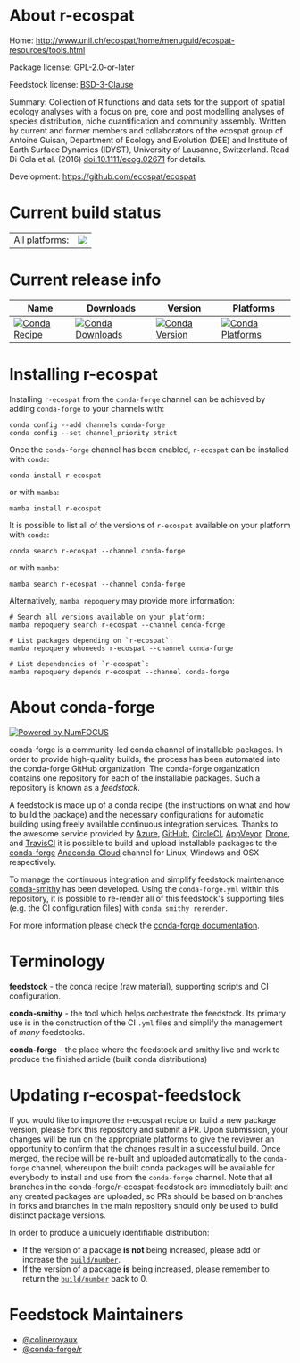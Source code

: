 About r-ecospat
===============

Home: http://www.unil.ch/ecospat/home/menuguid/ecospat-resources/tools.html

Package license: GPL-2.0-or-later

Feedstock license: [BSD-3-Clause](https://github.com/conda-forge/r-ecospat-feedstock/blob/main/LICENSE.txt)

Summary: Collection of R functions and data sets for the support of spatial ecology analyses with a focus on pre, core and post modelling analyses of species distribution, niche quantification and community assembly. Written by current and former members and collaborators of the ecospat group of Antoine Guisan, Department of Ecology and Evolution (DEE) and Institute of Earth Surface Dynamics (IDYST), University of Lausanne, Switzerland. Read Di Cola et al. (2016) <doi:10.1111/ecog.02671> for details.

Development: https://github.com/ecospat/ecospat

Current build status
====================


<table><tr><td>All platforms:</td>
    <td>
      <a href="https://dev.azure.com/conda-forge/feedstock-builds/_build/latest?definitionId=12293&branchName=main">
        <img src="https://dev.azure.com/conda-forge/feedstock-builds/_apis/build/status/r-ecospat-feedstock?branchName=main">
      </a>
    </td>
  </tr>
</table>

Current release info
====================

| Name | Downloads | Version | Platforms |
| --- | --- | --- | --- |
| [![Conda Recipe](https://img.shields.io/badge/recipe-r--ecospat-green.svg)](https://anaconda.org/conda-forge/r-ecospat) | [![Conda Downloads](https://img.shields.io/conda/dn/conda-forge/r-ecospat.svg)](https://anaconda.org/conda-forge/r-ecospat) | [![Conda Version](https://img.shields.io/conda/vn/conda-forge/r-ecospat.svg)](https://anaconda.org/conda-forge/r-ecospat) | [![Conda Platforms](https://img.shields.io/conda/pn/conda-forge/r-ecospat.svg)](https://anaconda.org/conda-forge/r-ecospat) |

Installing r-ecospat
====================

Installing `r-ecospat` from the `conda-forge` channel can be achieved by adding `conda-forge` to your channels with:

```
conda config --add channels conda-forge
conda config --set channel_priority strict
```

Once the `conda-forge` channel has been enabled, `r-ecospat` can be installed with `conda`:

```
conda install r-ecospat
```

or with `mamba`:

```
mamba install r-ecospat
```

It is possible to list all of the versions of `r-ecospat` available on your platform with `conda`:

```
conda search r-ecospat --channel conda-forge
```

or with `mamba`:

```
mamba search r-ecospat --channel conda-forge
```

Alternatively, `mamba repoquery` may provide more information:

```
# Search all versions available on your platform:
mamba repoquery search r-ecospat --channel conda-forge

# List packages depending on `r-ecospat`:
mamba repoquery whoneeds r-ecospat --channel conda-forge

# List dependencies of `r-ecospat`:
mamba repoquery depends r-ecospat --channel conda-forge
```


About conda-forge
=================

[![Powered by
NumFOCUS](https://img.shields.io/badge/powered%20by-NumFOCUS-orange.svg?style=flat&colorA=E1523D&colorB=007D8A)](https://numfocus.org)

conda-forge is a community-led conda channel of installable packages.
In order to provide high-quality builds, the process has been automated into the
conda-forge GitHub organization. The conda-forge organization contains one repository
for each of the installable packages. Such a repository is known as a *feedstock*.

A feedstock is made up of a conda recipe (the instructions on what and how to build
the package) and the necessary configurations for automatic building using freely
available continuous integration services. Thanks to the awesome service provided by
[Azure](https://azure.microsoft.com/en-us/services/devops/), [GitHub](https://github.com/),
[CircleCI](https://circleci.com/), [AppVeyor](https://www.appveyor.com/),
[Drone](https://cloud.drone.io/welcome), and [TravisCI](https://travis-ci.com/)
it is possible to build and upload installable packages to the
[conda-forge](https://anaconda.org/conda-forge) [Anaconda-Cloud](https://anaconda.org/)
channel for Linux, Windows and OSX respectively.

To manage the continuous integration and simplify feedstock maintenance
[conda-smithy](https://github.com/conda-forge/conda-smithy) has been developed.
Using the ``conda-forge.yml`` within this repository, it is possible to re-render all of
this feedstock's supporting files (e.g. the CI configuration files) with ``conda smithy rerender``.

For more information please check the [conda-forge documentation](https://conda-forge.org/docs/).

Terminology
===========

**feedstock** - the conda recipe (raw material), supporting scripts and CI configuration.

**conda-smithy** - the tool which helps orchestrate the feedstock.
                   Its primary use is in the construction of the CI ``.yml`` files
                   and simplify the management of *many* feedstocks.

**conda-forge** - the place where the feedstock and smithy live and work to
                  produce the finished article (built conda distributions)


Updating r-ecospat-feedstock
============================

If you would like to improve the r-ecospat recipe or build a new
package version, please fork this repository and submit a PR. Upon submission,
your changes will be run on the appropriate platforms to give the reviewer an
opportunity to confirm that the changes result in a successful build. Once
merged, the recipe will be re-built and uploaded automatically to the
`conda-forge` channel, whereupon the built conda packages will be available for
everybody to install and use from the `conda-forge` channel.
Note that all branches in the conda-forge/r-ecospat-feedstock are
immediately built and any created packages are uploaded, so PRs should be based
on branches in forks and branches in the main repository should only be used to
build distinct package versions.

In order to produce a uniquely identifiable distribution:
 * If the version of a package **is not** being increased, please add or increase
   the [``build/number``](https://docs.conda.io/projects/conda-build/en/latest/resources/define-metadata.html#build-number-and-string).
 * If the version of a package **is** being increased, please remember to return
   the [``build/number``](https://docs.conda.io/projects/conda-build/en/latest/resources/define-metadata.html#build-number-and-string)
   back to 0.

Feedstock Maintainers
=====================

* [@colineroyaux](https://github.com/colineroyaux/)
* [@conda-forge/r](https://github.com/conda-forge/r/)

